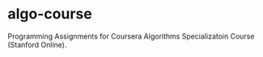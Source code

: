 # algo-course
Programming Assignments for  Coursera Algorithms Specializatoin Course (Stanford Online).
